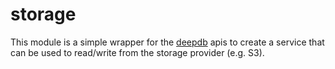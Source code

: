 # storage

This module is a simple wrapper for the [deepdb](../../pkg/deepdb) apis to create a service that can be used to
read/write from the storage provider (e.g. S3).
